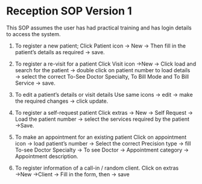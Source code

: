 # Reception SOP Version 1

This SOP assumes the user has had practical training and has login  details to access the system. 
1. To register a new patient; 
Click Patient icon → New → Then fill in the patient’s details as  required → save. 
2. To register a re-visit for a patient 
Click Visit icon →New → Click load and search for the patient → double click on patient number to load details → select the  correct To-See Doctor Specialty, To Bill Mode and To Bill Service  → save. 
3. To edit a patient’s details or visit details 
Use same icons → edit → make the required changes → click  update.  
  
4. To register a self-request patient 
Click extras → New → Self Request → Load the patient number  → select the services required by the patient →Save.   
5. To make an appointment for an existing patient 
Click on appointment icon → load patient’s number → Select the  correct Precision type → fill To-see Doctor Specialty → To see  Doctor → Appointment category → Appointment description.  
  
6. To register information of a call-in / random client. Click on extras →New →Client → Fill in the form, then → save 